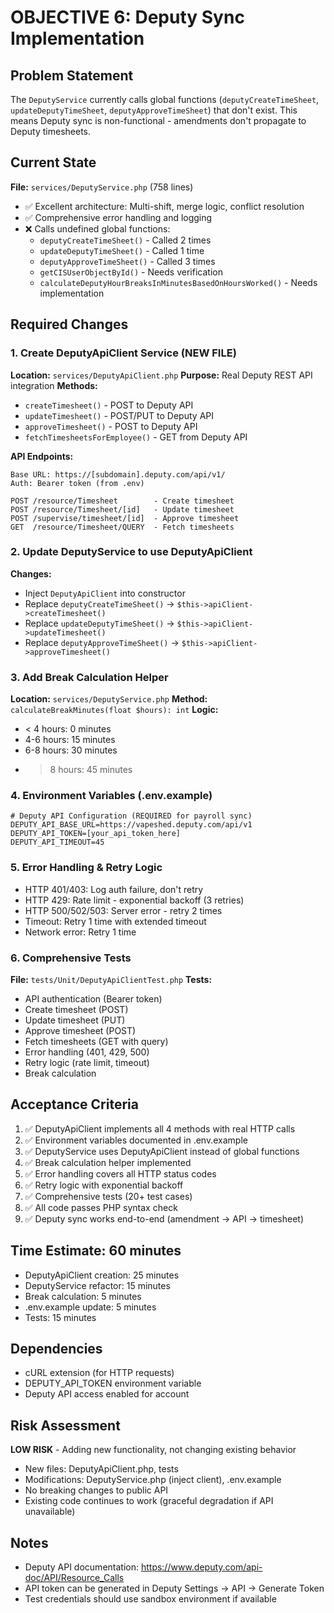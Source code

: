 # OBJECTIVE 6: Deputy Sync Implementation

## Problem Statement
The `DeputyService` currently calls global functions (`deputyCreateTimeSheet`, `updateDeputyTimeSheet`, `deputyApproveTimeSheet`) that don't exist. This means Deputy sync is non-functional - amendments don't propagate to Deputy timesheets.

## Current State
**File:** `services/DeputyService.php` (758 lines)
- ✅ Excellent architecture: Multi-shift, merge logic, conflict resolution
- ✅ Comprehensive error handling and logging
- ❌ Calls undefined global functions:
  * `deputyCreateTimeSheet()` - Called 2 times
  * `updateDeputyTimeSheet()` - Called 1 time
  * `deputyApproveTimeSheet()` - Called 3 times
  * `getCISUserObjectById()` - Needs verification
  * `calculateDeputyHourBreaksInMinutesBasedOnHoursWorked()` - Needs implementation

## Required Changes

### 1. Create DeputyApiClient Service (NEW FILE)
**Location:** `services/DeputyApiClient.php`
**Purpose:** Real Deputy REST API integration
**Methods:**
- `createTimesheet()` - POST to Deputy API
- `updateTimesheet()` - POST/PUT to Deputy API
- `approveTimesheet()` - POST to Deputy API
- `fetchTimesheetsForEmployee()` - GET from Deputy API

**API Endpoints:**
```
Base URL: https://[subdomain].deputy.com/api/v1/
Auth: Bearer token (from .env)

POST /resource/Timesheet        - Create timesheet
POST /resource/Timesheet/[id]   - Update timesheet
POST /supervise/timesheet/[id]  - Approve timesheet
GET  /resource/Timesheet/QUERY  - Fetch timesheets
```

### 2. Update DeputyService to use DeputyApiClient
**Changes:**
- Inject `DeputyApiClient` into constructor
- Replace `deputyCreateTimeSheet()` → `$this->apiClient->createTimesheet()`
- Replace `updateDeputyTimeSheet()` → `$this->apiClient->updateTimesheet()`
- Replace `deputyApproveTimeSheet()` → `$this->apiClient->approveTimesheet()`

### 3. Add Break Calculation Helper
**Location:** `services/DeputyService.php`
**Method:** `calculateBreakMinutes(float $hours): int`
**Logic:**
- < 4 hours: 0 minutes
- 4-6 hours: 15 minutes
- 6-8 hours: 30 minutes
- > 8 hours: 45 minutes

### 4. Environment Variables (.env.example)
```
# Deputy API Configuration (REQUIRED for payroll sync)
DEPUTY_API_BASE_URL=https://vapeshed.deputy.com/api/v1
DEPUTY_API_TOKEN=[your_api_token_here]
DEPUTY_API_TIMEOUT=45
```

### 5. Error Handling & Retry Logic
- HTTP 401/403: Log auth failure, don't retry
- HTTP 429: Rate limit - exponential backoff (3 retries)
- HTTP 500/502/503: Server error - retry 2 times
- Timeout: Retry 1 time with extended timeout
- Network error: Retry 1 time

### 6. Comprehensive Tests
**File:** `tests/Unit/DeputyApiClientTest.php`
**Tests:**
- API authentication (Bearer token)
- Create timesheet (POST)
- Update timesheet (PUT)
- Approve timesheet (POST)
- Fetch timesheets (GET with query)
- Error handling (401, 429, 500)
- Retry logic (rate limit, timeout)
- Break calculation

## Acceptance Criteria
1. ✅ DeputyApiClient implements all 4 methods with real HTTP calls
2. ✅ Environment variables documented in .env.example
3. ✅ DeputyService uses DeputyApiClient instead of global functions
4. ✅ Break calculation helper implemented
5. ✅ Error handling covers all HTTP status codes
6. ✅ Retry logic with exponential backoff
7. ✅ Comprehensive tests (20+ test cases)
8. ✅ All code passes PHP syntax check
9. ✅ Deputy sync works end-to-end (amendment → API → timesheet)

## Time Estimate: 60 minutes
- DeputyApiClient creation: 25 minutes
- DeputyService refactor: 15 minutes
- Break calculation: 5 minutes
- .env.example update: 5 minutes
- Tests: 15 minutes

## Dependencies
- cURL extension (for HTTP requests)
- DEPUTY_API_TOKEN environment variable
- Deputy API access enabled for account

## Risk Assessment
**LOW RISK** - Adding new functionality, not changing existing behavior
- New files: DeputyApiClient.php, tests
- Modifications: DeputyService.php (inject client), .env.example
- No breaking changes to public API
- Existing code continues to work (graceful degradation if API unavailable)

## Notes
- Deputy API documentation: https://www.deputy.com/api-doc/API/Resource_Calls
- API token can be generated in Deputy Settings → API → Generate Token
- Test credentials should use sandbox environment if available
